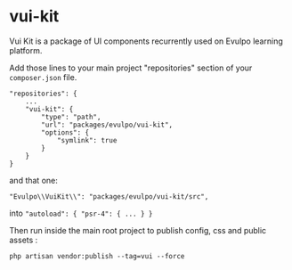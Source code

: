# vui-kit
Vui Kit is a package of UI components recurrently used on Evulpo learning platform.

Add those lines to your main project "repositories" section of your `composer.json` file.

```
"repositories": {
    ...
    "vui-kit": {
        "type": "path",
        "url": "packages/evulpo/vui-kit",
        "options": {
            "symlink": true
        }
    }
}
```

and that one: 

` "Evulpo\\VuiKit\\": "packages/evulpo/vui-kit/src", `

into `"autoload": { "psr-4": { ... } }`

Then run inside the main root project to publish config, css and public assets :

`php artisan vendor:publish --tag=vui --force`
